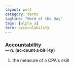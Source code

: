 ```yaml
---
layout: post
category: terms
tagline: "Word of the Day"
tags: [alpha_a]
term: accountability
---
```


<h3>Accountability<br/> <small>&mdash; n. (ac<span>&middot;</span>count<span>&middot;</span>a<span>&middot;</span>bil<span>&middot;</span>i<span>&middot;</span>ty)</small></h3>
<p><ol>
<li>the measure of a CPA's skill</li>
</ol></p>
